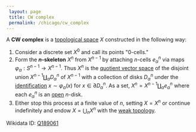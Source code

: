```yaml
---
 layout: page
 title: CW complex
 permalink: /chicago/cw_complex
---
```

A **CW complex** is a [topological space](https://defsmath.github.io/DefsMath/topological_space) $X$ constructed in the following way: 
1. Consider a discrete set $X^0$ and call its points "0-cells."
2. Form the **$n$-skeleton** $X^n$ from $X^{n-1}$ by attaching $n$-cells $e_\alpha^n$ via maps $\varphi_\alpha:S^{n-1} \to X^{n-1}$. Thus $X^n$ is the [quotient vector space](https://defsmath.github.io/DefsMath/quotient_vector_space) of the disjoint union $X^{n-1}\coprod_\alpha D_\alpha^n$ of $X^{n-1}$ with a collection of disks $D_\alpha^n$ under the [identification](https://defsmath.github.io/DefsMath/equivalence_relation) $x\sim \varphi_\alpha(x)$ for $x\in \partial D_\alpha^n$. As a set, $X^n = X^{n-1}\coprod_\alpha e_\alpha^n$ where each $e_\alpha^n$ is an [open](https://defsmath.github.io/DefsMath/open) $n$-disk.
3. Either stop this process at a finite value of $n$, setting $X=X^n$ or continue indefinitely and endow $X = \bigcup_n X^n$ with the [weak topology](https://defsmath.github.io/DefsMath/weak_topology).


Wikidata ID: [Q189061](https://www.wikidata.org/wiki/Q189061)